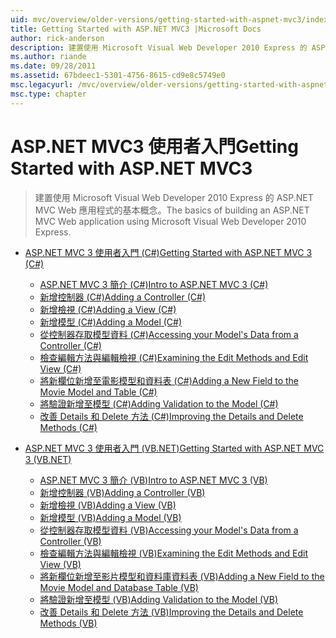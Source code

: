 ```yaml
---
uid: mvc/overview/older-versions/getting-started-with-aspnet-mvc3/index
title: Getting Started with ASP.NET MVC3 |Microsoft Docs
author: rick-anderson
description: 建置使用 Microsoft Visual Web Developer 2010 Express 的 ASP.NET MVC Web 應用程式的基本概念。
ms.author: riande
ms.date: 09/28/2011
ms.assetid: 67bdeec1-5301-4756-8615-cd9e8c5749e0
msc.legacyurl: /mvc/overview/older-versions/getting-started-with-aspnet-mvc3
msc.type: chapter
---
```

<a name="getting-started-with-aspnet-mvc3"></a><span data-ttu-id="063d4-103">ASP.NET MVC3 使用者入門</span><span class="sxs-lookup"><span data-stu-id="063d4-103">Getting Started with ASP.NET MVC3</span></span>
====================
> <span data-ttu-id="063d4-104">建置使用 Microsoft Visual Web Developer 2010 Express 的 ASP.NET MVC Web 應用程式的基本概念。</span><span class="sxs-lookup"><span data-stu-id="063d4-104">The basics of building an ASP.NET MVC Web application using Microsoft Visual Web Developer 2010 Express.</span></span>


- [<span data-ttu-id="063d4-105">ASP.NET MVC 3 使用者入門 (C#)</span><span class="sxs-lookup"><span data-stu-id="063d4-105">Getting Started with ASP.NET MVC 3 (C#)</span></span>](cs/index.md)

    - [<span data-ttu-id="063d4-106">ASP.NET MVC 3 簡介 (C#)</span><span class="sxs-lookup"><span data-stu-id="063d4-106">Intro to ASP.NET MVC 3 (C#)</span></span>](cs/intro-to-aspnet-mvc-3.md)
    - [<span data-ttu-id="063d4-107">新增控制器 (C#)</span><span class="sxs-lookup"><span data-stu-id="063d4-107">Adding a Controller (C#)</span></span>](cs/adding-a-controller.md)
    - [<span data-ttu-id="063d4-108">新增檢視 (C#)</span><span class="sxs-lookup"><span data-stu-id="063d4-108">Adding a View (C#)</span></span>](cs/adding-a-view.md)
    - [<span data-ttu-id="063d4-109">新增模型 (C#)</span><span class="sxs-lookup"><span data-stu-id="063d4-109">Adding a Model (C#)</span></span>](cs/adding-a-model.md)
    - [<span data-ttu-id="063d4-110">從控制器存取模型資料 (C#)</span><span class="sxs-lookup"><span data-stu-id="063d4-110">Accessing your Model's Data from a Controller (C#)</span></span>](cs/accessing-your-models-data-from-a-controller.md)
    - [<span data-ttu-id="063d4-111">檢查編輯方法與編輯檢視 (C#)</span><span class="sxs-lookup"><span data-stu-id="063d4-111">Examining the Edit Methods and Edit View (C#)</span></span>](cs/examining-the-edit-methods-and-edit-view.md)
    - [<span data-ttu-id="063d4-112">將新欄位新增至電影模型和資料表 (C#)</span><span class="sxs-lookup"><span data-stu-id="063d4-112">Adding a New Field to the Movie Model and Table (C#)</span></span>](cs/adding-a-new-field.md)
    - [<span data-ttu-id="063d4-113">將驗證新增至模型 (C#)</span><span class="sxs-lookup"><span data-stu-id="063d4-113">Adding Validation to the Model (C#)</span></span>](cs/adding-validation-to-the-model.md)
    - [<span data-ttu-id="063d4-114">改善 Details 和 Delete 方法 (C#)</span><span class="sxs-lookup"><span data-stu-id="063d4-114">Improving the Details and Delete Methods (C#)</span></span>](cs/improving-the-details-and-delete-methods.md)
- [<span data-ttu-id="063d4-115">ASP.NET MVC 3 使用者入門 (VB.NET)</span><span class="sxs-lookup"><span data-stu-id="063d4-115">Getting Started with ASP.NET MVC 3 (VB.NET)</span></span>](vb/index.md)

    - [<span data-ttu-id="063d4-116">ASP.NET MVC 3 簡介 (VB)</span><span class="sxs-lookup"><span data-stu-id="063d4-116">Intro to ASP.NET MVC 3 (VB)</span></span>](vb/intro-to-aspnet-mvc-3.md)
    - [<span data-ttu-id="063d4-117">新增控制器 (VB)</span><span class="sxs-lookup"><span data-stu-id="063d4-117">Adding a Controller (VB)</span></span>](vb/adding-a-controller.md)
    - [<span data-ttu-id="063d4-118">新增檢視 (VB)</span><span class="sxs-lookup"><span data-stu-id="063d4-118">Adding a View (VB)</span></span>](vb/adding-a-view.md)
    - [<span data-ttu-id="063d4-119">新增模型 (VB)</span><span class="sxs-lookup"><span data-stu-id="063d4-119">Adding a Model (VB)</span></span>](vb/adding-a-model.md)
    - [<span data-ttu-id="063d4-120">從控制器存取模型資料 (VB)</span><span class="sxs-lookup"><span data-stu-id="063d4-120">Accessing your Model's Data from a Controller (VB)</span></span>](vb/accessing-your-models-data-from-a-controller.md)
    - [<span data-ttu-id="063d4-121">檢查編輯方法與編輯檢視 (VB)</span><span class="sxs-lookup"><span data-stu-id="063d4-121">Examining the Edit Methods and Edit View (VB)</span></span>](vb/examining-the-edit-methods-and-edit-view.md)
    - [<span data-ttu-id="063d4-122">將新欄位新增至影片模型和資料庫資料表 (VB)</span><span class="sxs-lookup"><span data-stu-id="063d4-122">Adding a New Field to the Movie Model and Database Table (VB)</span></span>](vb/adding-a-new-field.md)
    - [<span data-ttu-id="063d4-123">將驗證新增至模型 (VB)</span><span class="sxs-lookup"><span data-stu-id="063d4-123">Adding Validation to the Model (VB)</span></span>](vb/adding-validation-to-the-model.md)
    - [<span data-ttu-id="063d4-124">改善 Details 和 Delete 方法 (VB)</span><span class="sxs-lookup"><span data-stu-id="063d4-124">Improving the Details and Delete Methods (VB)</span></span>](vb/improving-the-details-and-delete-methods.md)
